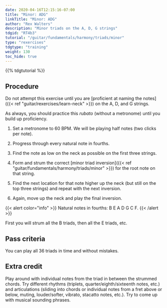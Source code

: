 ```yaml
---
date: 2020-04-16T12:15:16-07:00
title: "Minor: ADG"
linkTitle: "Minor: ADG"
author: "Rex Walters"
description: "Minor triads on the A, D, G strings"
tdgid: "RT4b3"
tutorial: "/guitar/fundamentals/harmony/triads/minor"
type: "rexercises"
tdgtype: "training"
weight: 130
toc_hide: true
---
```


{{% tdgtutorial %}}

## Procedure

Do not attempt this exercise until you are [proficient at naming the notes]({{< ref "guitar/rexercises/learn-neck" >}}) on the A, D, and G strings.

As always, you should practice this *rubato* (without a metronome) until you build up proficiency.

1. Set a metronome to 60 BPM. We will be playing half notes (two clicks per note).

2. Progress through every natural note in fourths.

  1. Find the note as low on the neck as possible on the first three strings.
  2. Form and strum the correct [minor triad inversion]({{< ref "guitar/fundamentals/harmony/triads/minor" >}}) for the root note on that string.
  3. Find the next location for that note higher up the neck (but still on the top three strings) and repeat with the next inversion.
  4. Again, move up the neck and play the final inversion.

{{< alert color="info" >}}
Natural notes in fourths: B E A D G C F.
{{< /alert >}}

First you will strum all the B triads, then all the E triads, etc.

## Pass criteria

You can play all 36 triads in time and without mistakes.

## Extra credit

Play around with individual notes from the triad in between the strummed chords. Try different rhythms (triplets, quarter/eighth/sixteenth notes, etc.) and articulations (sliding into chords or individual notes from a fret above or below, muting, louder/softer, vibrato, stacatto notes, etc.). Try to come up with musical sounding phrases.
